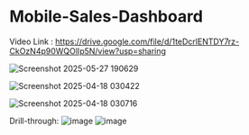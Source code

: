 # Mobile-Sales-Dashboard

Video Link :
https://drive.google.com/file/d/1teDcrlENTDY7rz-CkOzN4p90WQOlIp5N/view?usp=sharing

![Screenshot 2025-05-27 190629](https://github.com/user-attachments/assets/0f4e26a1-9510-4a43-8d1e-6d8d136179d4)

![Screenshot 2025-04-18 030422](https://github.com/user-attachments/assets/a061a261-dbaa-4b36-bcf9-3c3daee41688)

![Screenshot 2025-04-18 030716](https://github.com/user-attachments/assets/8ece1e94-04b3-46ae-b536-b68698a2e731)

Drill-through: ![image](https://github.com/user-attachments/assets/fdd3e96a-f804-46f9-b645-85b6f6df69fb)
![image](https://github.com/user-attachments/assets/336b427b-b508-49e4-accb-219b64b87924)


